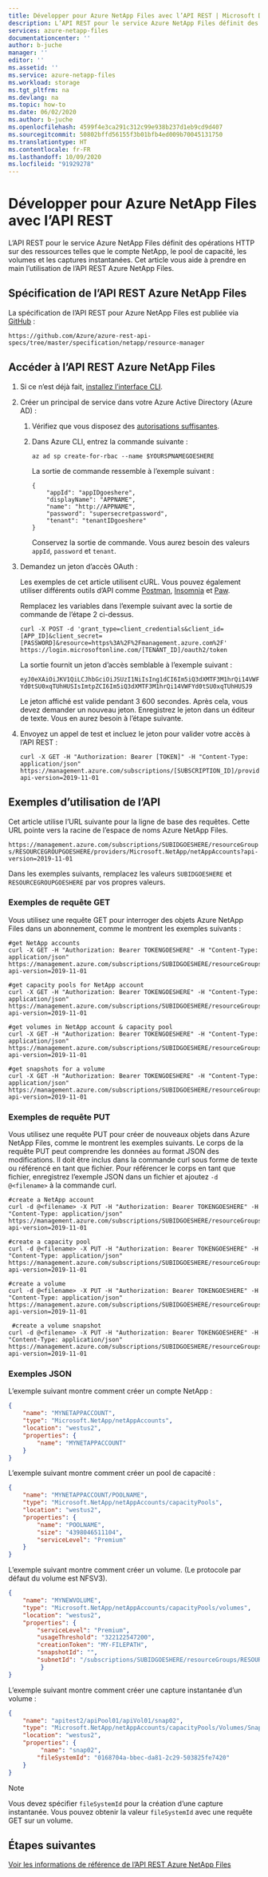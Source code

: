 ```yaml
---
title: Développer pour Azure NetApp Files avec l’API REST | Microsoft Docs
description: L’API REST pour le service Azure NetApp Files définit des opérations HTTP pour des ressources telles que le compte NetApp, le pool de capacité, les volumes et les captures instantanées.
services: azure-netapp-files
documentationcenter: ''
author: b-juche
manager: ''
editor: ''
ms.assetid: ''
ms.service: azure-netapp-files
ms.workload: storage
ms.tgt_pltfrm: na
ms.devlang: na
ms.topic: how-to
ms.date: 06/02/2020
ms.author: b-juche
ms.openlocfilehash: 4599f4e3ca291c312c99e938b237d1eb9cd9d407
ms.sourcegitcommit: 50802bffd56155f3b01bfb4ed009b70045131750
ms.translationtype: HT
ms.contentlocale: fr-FR
ms.lasthandoff: 10/09/2020
ms.locfileid: "91929278"
---
```

# <a name="develop-for-azure-netapp-files-with-rest-api"></a>Développer pour Azure NetApp Files avec l’API REST 

L’API REST pour le service Azure NetApp Files définit des opérations HTTP sur des ressources telles que le compte NetApp, le pool de capacité, les volumes et les captures instantanées. Cet article vous aide à prendre en main l’utilisation de l’API REST Azure NetApp Files.

## <a name="azure-netapp-files-rest-api-specification"></a>Spécification de l’API REST Azure NetApp Files

La spécification de l’API REST pour Azure NetApp Files est publiée via [GitHub](https://github.com/Azure/azure-rest-api-specs/tree/master/specification/netapp/resource-manager) :

`https://github.com/Azure/azure-rest-api-specs/tree/master/specification/netapp/resource-manager`


## <a name="access-the-azure-netapp-files-rest-api"></a>Accéder à l’API REST Azure NetApp Files  

1. Si ce n’est déjà fait, [installez l’interface CLI](/cli/azure/install-azure-cli?view=azure-cli-latest).
2. Créer un principal de service dans votre Azure Active Directory (Azure AD) :
   1. Vérifiez que vous disposez des [autorisations suffisantes](../active-directory/develop/howto-create-service-principal-portal.md#permissions-required-for-registering-an-app).

   2. Dans Azure CLI, entrez la commande suivante : 
    
        ```azurecli
        az ad sp create-for-rbac --name $YOURSPNAMEGOESHERE
        ```

      La sortie de commande ressemble à l’exemple suivant :  

        ```output
        { 
            "appId": "appIDgoeshere", 
            "displayName": "APPNAME", 
            "name": "http://APPNAME", 
            "password": "supersecretpassword", 
            "tenant": "tenantIDgoeshere" 
        } 
        ```

      Conservez la sortie de commande.  Vous aurez besoin des valeurs `appId`, `password` et `tenant`. 

3. Demandez un jeton d’accès OAuth :

    Les exemples de cet article utilisent cURL. Vous pouvez également utiliser différents outils d’API comme [Postman](https://www.getpostman.com/), [Insomnia](https://insomnia.rest/) et [Paw](https://paw.cloud/).  

    Remplacez les variables dans l’exemple suivant avec la sortie de commande de l’étape 2 ci-dessus. 
    
    ```azurecli
    curl -X POST -d 'grant_type=client_credentials&client_id=[APP_ID]&client_secret=[PASSWORD]&resource=https%3A%2F%2Fmanagement.azure.com%2F' https://login.microsoftonline.com/[TENANT_ID]/oauth2/token
    ```

    La sortie fournit un jeton d’accès semblable à l’exemple suivant :

    `eyJ0eXAiOiJKV1QiLCJhbGciOiJSUzI1NiIsIng1dCI6Im5iQ3dXMTF3M1hrQi14VWFYd0tSU0xqTUhHUSIsImtpZCI6Im5iQ3dXMTF3M1hrQi14VWFYd0tSU0xqTUhHUSJ9`

    Le jeton affiché est valide pendant 3 600 secondes. Après cela, vous devez demander un nouveau jeton. 
    Enregistrez le jeton dans un éditeur de texte.  Vous en aurez besoin à l’étape suivante.

4. Envoyez un appel de test et incluez le jeton pour valider votre accès à l’API REST :

    ```azurecli
    curl -X GET -H "Authorization: Bearer [TOKEN]" -H "Content-Type: application/json" https://management.azure.com/subscriptions/[SUBSCRIPTION_ID]/providers/Microsoft.Web/sites?api-version=2019-11-01
    ```

## <a name="examples-using-the-api"></a>Exemples d’utilisation de l’API  

Cet article utilise l’URL suivante pour la ligne de base des requêtes. Cette URL pointe vers la racine de l’espace de noms Azure NetApp Files. 

`https://management.azure.com/subscriptions/SUBIDGOESHERE/resourceGroups/RESOURCEGROUPGOESHERE/providers/Microsoft.NetApp/netAppAccounts?api-version=2019-11-01`

Dans les exemples suivants, remplacez les valeurs `SUBIDGOESHERE` et `RESOURCEGROUPGOESHERE` par vos propres valeurs. 

### <a name="get-request-examples"></a>Exemples de requête GET

Vous utilisez une requête GET pour interroger des objets Azure NetApp Files dans un abonnement, comme le montrent les exemples suivants : 

```azurecli
#get NetApp accounts 
curl -X GET -H "Authorization: Bearer TOKENGOESHERE" -H "Content-Type: application/json" https://management.azure.com/subscriptions/SUBIDGOESHERE/resourceGroups/RESOURCEGROUPGOESHERE/providers/Microsoft.NetApp/netAppAccounts?api-version=2019-11-01
```

```azurecli
#get capacity pools for NetApp account 
curl -X GET -H "Authorization: Bearer TOKENGOESHERE" -H "Content-Type: application/json" https://management.azure.com/subscriptions/SUBIDGOESHERE/resourceGroups/RESOURCEGROUPGOESHERE/providers/Microsoft.NetApp/netAppAccounts/NETAPPACCOUNTGOESHERE/capacityPools?api-version=2019-11-01
```

```azurecli
#get volumes in NetApp account & capacity pool 
curl -X GET -H "Authorization: Bearer TOKENGOESHERE" -H "Content-Type: application/json" https://management.azure.com/subscriptions/SUBIDGOESHERE/resourceGroups/RESOURCEGROUPGOESHERE/providers/Microsoft.NetApp/netAppAccounts/NETAPPACCOUNTGOESHERE/capacityPools/CAPACITYPOOLGOESHERE/volumes?api-version=2019-11-01
```

```azurecli
#get snapshots for a volume 
curl -X GET -H "Authorization: Bearer TOKENGOESHERE" -H "Content-Type: application/json" https://management.azure.com/subscriptions/SUBIDGOESHERE/resourceGroups/RESOURCEGROUPGOESHERE/providers/Microsoft.NetApp/netAppAccounts/NETAPPACCOUNTGOESHERE/capacityPools/CAPACITYPOOLGOESHERE/volumes/VOLUMEGOESHERE/snapshots?api-version=2019-11-01
```

### <a name="put-request-examples"></a>Exemples de requête PUT

Vous utilisez une requête PUT pour créer de nouveaux objets dans Azure NetApp Files, comme le montrent les exemples suivants. Le corps de la requête PUT peut comprendre les données au format JSON des modifications. Il doit être inclus dans la commande curl sous forme de texte ou référencé en tant que fichier. Pour référencer le corps en tant que fichier, enregistrez l’exemple JSON dans un fichier et ajoutez `-d @<filename>` à la commande curl.

```azurecli
#create a NetApp account  
curl -d @<filename> -X PUT -H "Authorization: Bearer TOKENGOESHERE" -H "Content-Type: application/json" https://management.azure.com/subscriptions/SUBIDGOESHERE/resourceGroups/RESOURCEGROUPGOESHERE/providers/Microsoft.NetApp/netAppAccounts/NETAPPACCOUNTGOESHERE?api-version=2019-11-01
```

```azurecli
#create a capacity pool  
curl -d @<filename> -X PUT -H "Authorization: Bearer TOKENGOESHERE" -H "Content-Type: application/json" https://management.azure.com/subscriptions/SUBIDGOESHERE/resourceGroups/RESOURCEGROUPGOESHERE/providers/Microsoft.NetApp/netAppAccounts/NETAPPACCOUNTGOESHERE/capacityPools/CAPACITYPOOLGOESHERE?api-version=2019-11-01
```

```azurecli
#create a volume  
curl -d @<filename> -X PUT -H "Authorization: Bearer TOKENGOESHERE" -H "Content-Type: application/json" https://management.azure.com/subscriptions/SUBIDGOESHERE/resourceGroups/RESOURCEGROUPGOESHERE/providers/Microsoft.NetApp/netAppAccounts/NETAPPACCOUNTGOESHERE/capacityPools/CAPACITYPOOLGOESHERE/volumes/MYNEWVOLUME?api-version=2019-11-01
```

```azurecli
 #create a volume snapshot  
curl -d @<filename> -X PUT -H "Authorization: Bearer TOKENGOESHERE" -H "Content-Type: application/json" https://management.azure.com/subscriptions/SUBIDGOESHERE/resourceGroups/RESOURCEGROUPGOESHERE/providers/Microsoft.NetApp/netAppAccounts/NETAPPACCOUNTGOESHERE/capacityPools/CAPACITYPOOLGOESHERE/volumes/MYNEWVOLUME/Snapshots/SNAPNAME?api-version=2019-11-01
```

### <a name="json-examples"></a>Exemples JSON

L’exemple suivant montre comment créer un compte NetApp :

```json
{ 
    "name": "MYNETAPPACCOUNT", 
    "type": "Microsoft.NetApp/netAppAccounts", 
    "location": "westus2", 
    "properties": { 
        "name": "MYNETAPPACCOUNT" 
    }
} 
```

L’exemple suivant montre comment créer un pool de capacité : 

```json
{
    "name": "MYNETAPPACCOUNT/POOLNAME",
    "type": "Microsoft.NetApp/netAppAccounts/capacityPools",
    "location": "westus2",
    "properties": {
        "name": "POOLNAME",
        "size": "4398046511104",
        "serviceLevel": "Premium"
    }
}
```

L’exemple suivant montre comment créer un volume. (Le protocole par défaut du volume est NFSV3). 

```json
{
    "name": "MYNEWVOLUME",
    "type": "Microsoft.NetApp/netAppAccounts/capacityPools/volumes",
    "location": "westus2",
    "properties": {
        "serviceLevel": "Premium",
        "usageThreshold": "322122547200",
        "creationToken": "MY-FILEPATH",
        "snapshotId": "",
        "subnetId": "/subscriptions/SUBIDGOESHERE/resourceGroups/RESOURCEGROUPGOESHERE/providers/Microsoft.Network/virtualNetworks/VNETGOESHERE/subnets/MYDELEGATEDSUBNET.sn"
         }
}
```

L’exemple suivant montre comment créer une capture instantanée d’un volume : 

```json
{
    "name": "apitest2/apiPool01/apiVol01/snap02",
    "type": "Microsoft.NetApp/netAppAccounts/capacityPools/Volumes/Snapshots",
    "location": "westus2",
    "properties": {
         "name": "snap02",
        "fileSystemId": "0168704a-bbec-da81-2c29-503825fe7420"
    }
}
```

> [!NOTE] 
> Vous devez spécifier `fileSystemId` pour la création d’une capture instantanée.  Vous pouvez obtenir la valeur `fileSystemId` avec une requête GET sur un volume. 

## <a name="next-steps"></a>Étapes suivantes

[Voir les informations de référence de l’API REST Azure NetApp Files](/rest/api/netapp/)